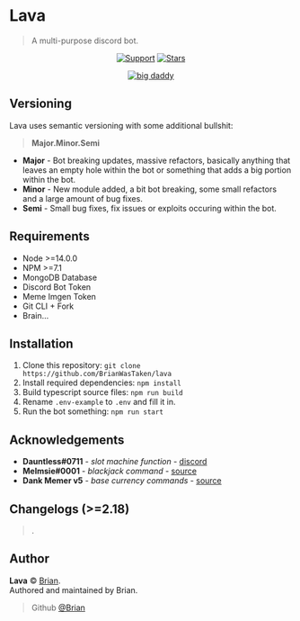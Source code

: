 # Lava

> A multi-purpose discord bot.

<div align="center">
  
[![Support](https://img.shields.io/discord/691416705917779999?color=fb8b23&label=Support&style=for-the-badge)](https://discord.gg/memer)
[![Stars](https://img.shields.io/github/stars/BrianWasTkn/lava?color=FB8B23&logo=github&style=for-the-badge)](.)

[![big daddy](https://forthebadge.com/images/badges/made-with-typescript.svg)](https://typescriptlang.org)

</div>

## Versioning
Lava uses semantic versioning with some additional bullshit:
> **Major.Minor.Semi**
- **Major** - Bot breaking updates, massive refactors, basically anything that leaves an empty hole within the bot or something that adds a big portion within the bot.
- **Minor** - New module added, a bit bot breaking, some small refactors and a large amount of bug fixes.
- **Semi** - Small bug fixes, fix issues or exploits occuring within the bot.

## Requirements
- Node >=14.0.0
- NPM >=7.1
- MongoDB Database
- Discord Bot Token
- Meme Imgen Token
- Git CLI + Fork
- Brain...

## Installation
1. Clone this repository: `git clone https://github.com/BrianWasTaken/lava`
2. Install required dependencies: `npm install`
3. Build typescript source files: `npm run build`
4. Rename `.env-example` to `.env` and fill it in.
4. Run the bot something: `npm run start`

## Acknowledgements

- **Dauntless#0711** - _slot machine function_ - [discord](https://discord.com/invite/Ha7pRB4)
- **Melmsie#0001** - _blackjack command_ - [source](https://blackjack.dankmemer.lol)
- **Dank Memer v5** - _base currency commands_ - [source](https://dankmemer.lol/source)

## Changelogs (>=2.18)
> .

## Author

**Lava** © [Brian](https://github.com/BrianWasTaken).\
Authored and maintained by Brian.

> Github [@Brian](https://github.com/BrianWasTaken)
